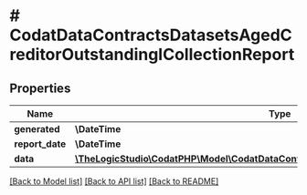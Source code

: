 # # CodatDataContractsDatasetsAgedCreditorOutstandingICollectionReport

## Properties

Name | Type | Description | Notes
------------ | ------------- | ------------- | -------------
**generated** | **\DateTime** |  |
**report_date** | **\DateTime** |  |
**data** | [**\TheLogicStudio\CodatPHP\Model\CodatDataContractsDatasetsAgedCreditorOutstanding[]**](CodatDataContractsDatasetsAgedCreditorOutstanding.md) |  |

[[Back to Model list]](../../README.md#models) [[Back to API list]](../../README.md#endpoints) [[Back to README]](../../README.md)
